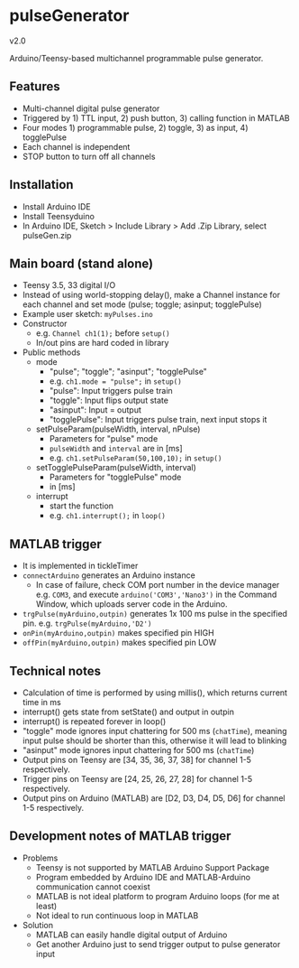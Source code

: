 # pulseGenerator
v2.0

Arduino/Teensy-based multichannel programmable pulse generator.

## Features
* Multi-channel digital pulse generator
* Triggered by 1) TTL input, 2) push button, 3) calling function in MATLAB
* Four modes 1) programmable pulse, 2) toggle, 3) as input, 4) togglePulse
* Each channel is independent
* STOP button to turn off all channels

## Installation
* Install Arduino IDE
* Install Teensyduino
* In Arduino IDE, Sketch > Include Library > Add .Zip Library, select pulseGen.zip

## Main board (stand alone)
* Teensy 3.5, 33 digital I/O
* Instead of using world-stopping delay(), make a Channel instance for each channel and set mode (pulse; toggle; asinput; togglePulse)
* Example user sketch: `myPulses.ino`
* Constructor
	* e.g. `Channel ch1(1);` before `setup()`
	* In/out pins are hard coded in library
* Public methods
	* mode
		* "pulse"; "toggle"; "asinput"; "togglePulse"
		* e.g. `ch1.mode = "pulse";` in `setup()`
		* "pulse": Input triggers pulse train
		* "toggle": Input flips output state
	    * "asinput": Input = output
		* "togglePulse": Input triggers pulse train, next input stops it
	* setPulseParam(pulseWidth, interval, nPulse)
		* Parameters for "pulse" mode
		* `pulseWidth` and `interval` are in [ms]
		* e.g. `ch1.setPulseParam(50,100,10);` in `setup()`
    * setTogglePulseParam(pulseWidth, interval)
		* Parameters for "togglePulse" mode
		* in [ms]
	* interrupt
		* start the function
		* e.g. `ch1.interrupt();` in `loop()`

## MATLAB trigger
* It is implemented in tickleTimer
* `connectArduino` generates an Arduino instance
	* In case of failure, check COM port number in the device manager e.g. `COM3`, and execute `arduino('COM3','Nano3')` in the Command Window, which uploads server code in the Arduino.
* `trgPulse(myArduino,outpin)` generates 1x 100 ms pulse in the specified pin. e.g. `trgPulse(myArduino,'D2')`
* `onPin(myArduino,outpin)` makes specified pin HIGH
* `offPin(myArduino,outpin)` makes specified pin LOW

## Technical notes
* Calculation of time is performed by using millis(), which returns current time in ms
* interrupt() gets state from setState() and output in outpin
* interrupt() is repeated forever in loop()
* "toggle" mode ignores input chattering for 500 ms (`chatTime`), meaning input pulse should be shorter than this, otherwise it will lead to blinking
* "asinput" mode ignores input chattering for 500 ms (`chatTime`)
* Output pins on Teensy are [34, 35, 36, 37, 38] for channel 1-5 respectively.
* Trigger pins on Teensy are [24, 25, 26, 27, 28] for channel 1-5 respectively.
* Output pins on Arduino (MATLAB) are [D2, D3, D4, D5, D6] for channel 1-5 respectively.


## Development notes of MATLAB trigger
* Problems
	* Teensy is not supported by MATLAB Arduino Support Package
	* Program embedded by Arduino IDE and MATLAB-Arduino communication cannot coexist
	* MATLAB is not ideal platform to program Arduino loops (for me at least)
	* Not ideal to run continuous loop in MATLAB
* Solution
	* MATLAB can easily handle digital output of Arduino
	* Get another Arduino just to send trigger output to pulse generator input

